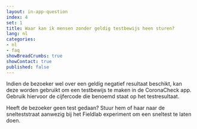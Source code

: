 ```yaml
---
layout: in-app-question
index: 4
set: 1
title: Waar kan ik mensen zonder geldig testbewijs heen sturen?
lang: nl
categories:
- nl
- faq
showBreadCrumbs: true
showContact: true
published: false
---
```

Indien de bezoeker wel over een geldig negatief resultaat beschikt, kan deze worden gebruikt om een testbewijs te maken in de CoronaCheck app. Gebruik hiervoor de cijfercode die benoemd staat op het testresultaat.  

Heeft de bezoeker geen test gedaan? Stuur hem of haar naar de snelteststraat aanwezig bij het Fieldlab experiment om een sneltest te laten doen. 
